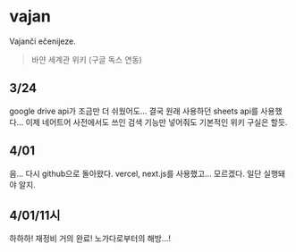 # vajan
Vajanči ečenijeze.
> 바얀 세계관 위키 (구글 독스 연동)
## 3/24
google drive api가 조금만 더 쉬웠어도...
결국 원래 사용하던 sheets api를 사용했다...
이제 네어트어 사전에서도 쓰인 검색 기능만 넣어줘도 기본적인 위키 구실은 할듯.
## 4/01
음... 다시 github으로 돌아왔다. vercel, next.js를 사용했고... 모르겠다. 일단 실행돼야 알지.
## 4/01/11시
하하하! 재정비 거의 완료! 노가다로부터의 해방...!